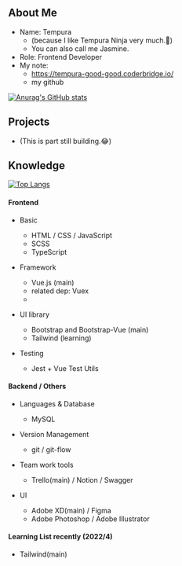 ## About Me

- Name: Tempura
  - (because I like Tempura Ninja very much.🤣)
  - You can also call me Jasmine.
- Role: Frontend Developer
- My note:
  - https://tempura-good-good.coderbridge.io/
  - my github

[![Anurag's GitHub stats](https://github-readme-stats.vercel.app/api?username=tempura327&show_icons=true&theme=dracula)](https://github.com/anuraghazra/github-readme-stats)

## Projects

- (This is part still building.😂)

## Knowledge

[![Top Langs](https://github-readme-stats.vercel.app/api/top-langs/?username=tempura327&layout=compact)](https://github.com/anuraghazra/github-readme-stats)

#### Frontend

- Basic
  - HTML / CSS / JavaScript
  - SCSS
  - TypeScript

- Framework
  - Vue.js (main)
  - related dep: Vuex
  - 
- UI library
  - Bootstrap and Bootstrap-Vue (main)
  - Tailwind (learning)

- Testing
  - Jest + Vue Test Utils
  
#### Backend / Others
- Languages & Database
  - MySQL

- Version Management
  - git / git-flow

- Team work tools
  - Trello(main) / Notion / Swagger

- UI
  - Adobe XD(main) / Figma
  - Adobe Photoshop / Adobe Illustrator 

#### Learning List recently (2022/4)

- Tailwind(main)
